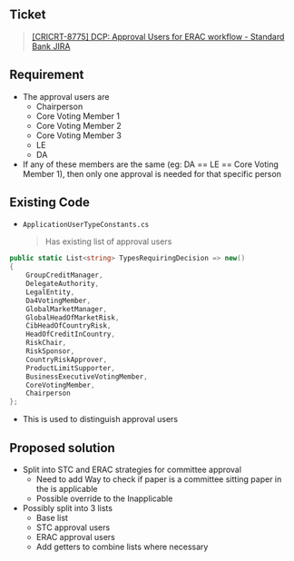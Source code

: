 
```toc
```

## Ticket

> [\[CRICRT-8775\] DCP: Approval Users for ERAC workflow - Standard Bank JIRA](https://aws-tools.standardbank.co.za/jira/browse/CRICRT-8775)


## Requirement

- The approval users are
    - Chairperson
    - Core Voting Member 1
    - Core Voting Member 2
    - Core Voting Member 3
    - LE
    - DA
- If any of these members are the same (eg: DA == LE == Core Voting Member 1), then only one approval is needed for that specific person


## Existing Code

- ` ApplicationUserTypeConstants.cs `
  > Has existing list of approval users
```c#
public static List<string> TypesRequiringDecision => new()  
{  
    GroupCreditManager,  
    DelegateAuthority,  
    LegalEntity,  
    Da4VotingMember,  
    GlobalMarketManager,  
    GlobalHeadOfMarketRisk,  
    CibHeadOfCountryRisk,  
    HeadOfCreditInCountry,  
    RiskChair,  
    RiskSponsor,  
    CountryRiskApprover,  
    ProductLimitSupporter,  
    BusinessExecutiveVotingMember,  
    CoreVotingMember,  
    Chairperson  
};
```


- This is used to distinguish approval users


## Proposed solution

- Split into STC and ERAC strategies for committee approval
	- Need to add Way to check if paper is a committee sitting paper in the is applicable
	- Possible override to the Inapplicable
- Possibly split into 3 lists
	- Base list
	- STC approval users
	- ERAC approval users
	- Add getters to combine lists where necessary

